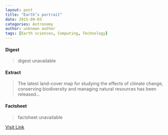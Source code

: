 ```yaml
---
layout: post
title: "Earth’s portrait"
date: 2015-09-03
categories: Astronomy
author: unknown author
tags: [Earth sciences, Computing, Technology]
---
```



#### Digest
>digest unavailable

#### Extract
>The latest land-cover map for studying the effects of climate change, conserving biodiversity and managing natural resources has been released...

#### Factsheet
>factsheet unavailable

[Visit Link](http://www.esa.int/spaceinimages/Images/2014/10/Land_cover_2010)


